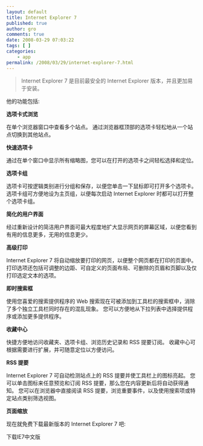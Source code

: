 ```yaml
---
layout: default
title: Internet Explorer 7
published: true
author: gro
comments: true
date: 2008-03-29 07:03:22
tags: [ ]
categories:
    - app
permalink: /2008/03/29/internet-explorer-7.html
---
```

> Internet Explorer 7 是目前最安全的 Internet Explorer 版本，并且更加易于安装。


  
他的功能包括:

**选项卡式浏览**
  
在单个浏览器窗口中查看多个站点。 通过浏览器框顶部的选项卡轻松地从一个站点切换到其他站点。

**快速选项卡**
  
通过在单个窗口中显示所有缩略图，您可以在打开的选项卡之间轻松选择和定位。

**选项卡组**
  
选项卡可按逻辑类别进行分组和保存，以便您单击一下鼠标即可打开多个选项卡。 选项卡组可方便地设为主页组，以便每次启动 Internet Explorer 时都可以打开整个选项卡组。

**简化的用户界面**
  
经过重新设计的简洁用户界面可最大程度地扩大显示网页的屏幕区域，以便您看到有用的信息更多，无用的信息更少。

**高级打印**
  
Internet Explorer 7 将自动缩放要打印的网页，以便整个网页都在打印的页面中。 打印选项还包括可调整的边距、可自定义的页面布局、可删除的页眉和页脚以及仅打印选定文本的选项。

**即时搜索框**
  
使用您喜爱的搜索提供程序的 Web 搜索现在可被添加到工具栏的搜索框中，消除了多个独立工具栏同时存在的混乱现象。 您可以方便地从下拉列表中选择提供程序或添加更多提供程序。

**收藏中心**
  
快捷方便地访问收藏夹、选项卡组、浏览历史记录和 RSS 提要订阅。 收藏中心可根据需要进行扩展，并可随意定位以方便访问。

**RSS 提要**
  
Internet Explorer 7 可自动检测站点上的 RSS 提要并使工具栏上的图标亮起。 您可以单击图标来任意预览和订阅 RSS 提要，那么您在内容更新后将自动获得通知。 您可以在浏览器中直接阅读 RSS 提要，浏览重要事件，以及使用搜索项或特定站点类别筛选视图。

**页面缩放**
  
现在就免费下载最新版本的 Internet Explorer 7 吧:

下载IE7中文版 